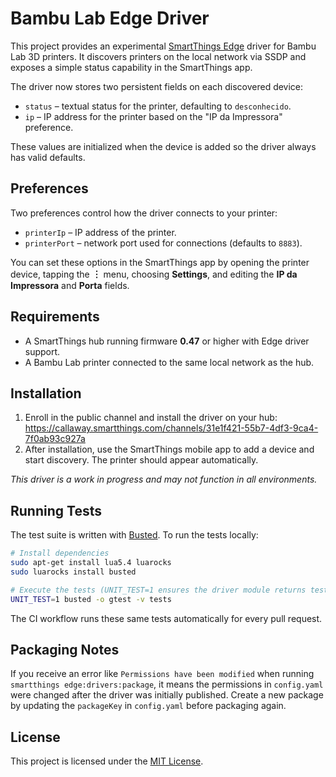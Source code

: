 # Bambu Lab Edge Driver

This project provides an experimental [SmartThings Edge](https://developer.smartthings.com/docs/edge-device-drivers) driver for Bambu Lab 3D printers. It discovers printers on the local network via SSDP and exposes a simple status capability in the SmartThings app.

The driver now stores two persistent fields on each discovered device:

- `status` – textual status for the printer, defaulting to `desconhecido`.
- `ip` – IP address for the printer based on the "IP da Impressora" preference.

These values are initialized when the device is added so the driver always has valid defaults.

## Preferences

Two preferences control how the driver connects to your printer:

- `printerIp` – IP address of the printer.
- `printerPort` – network port used for connections (defaults to `8883`).

You can set these options in the SmartThings app by opening the printer device, tapping the **︙** menu, choosing **Settings**, and editing the **IP da Impressora** and **Porta** fields.

## Requirements

- A SmartThings hub running firmware **0.47** or higher with Edge driver support.
- A Bambu Lab printer connected to the same local network as the hub.

## Installation

1. Enroll in the public channel and install the driver on your hub:
   <https://callaway.smartthings.com/channels/31e1f421-55b7-4df3-9ca4-7f0ab93c927a>
2. After installation, use the SmartThings mobile app to add a device and start discovery. The printer should appear automatically.

*This driver is a work in progress and may not function in all environments.*

## Running Tests

The test suite is written with [Busted](https://olivinelabs.com/busted/). To run the tests locally:

```bash
# Install dependencies
sudo apt-get install lua5.4 luarocks
sudo luarocks install busted

# Execute the tests (UNIT_TEST=1 ensures the driver module returns test helpers)
UNIT_TEST=1 busted -o gtest -v tests
```

The CI workflow runs these same tests automatically for every pull request.

## Packaging Notes

If you receive an error like `Permissions have been modified` when running
`smartthings edge:drivers:package`, it means the permissions in `config.yaml`
were changed after the driver was initially published. Create a new package by
updating the `packageKey` in `config.yaml` before packaging again.

## License

This project is licensed under the [MIT License](LICENSE).
